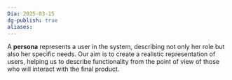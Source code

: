 ```yaml
---
Dia: 2025-03-15
dg-publish: true
aliases:
---
```

A **persona** represents a user in the system, describing not only her role but also her specific needs. Our aim is to create a realistic representation of users, helping us to describe functionality from the point of view of those who will interact with the final product.